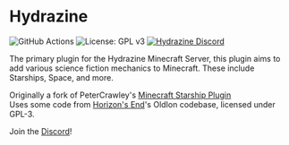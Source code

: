 # Hydrazine
![GitHub Actions](https://github.com/HydrazineMC/Hydrazine/actions/workflows/gradle.yml/badge.svg)
![License: GPL v3](https://img.shields.io/badge/License-GPLv3-blue.svg)
[![Hydrazine Discord](https://badgen.net/discord/members/jYqX9s9FCj)](https://discord.gg/jYqX9s9FCj)

The primary plugin for the Hydrazine Minecraft Server, this plugin aims to add various science fiction mechanics to Minecraft. These include Starships, Space, and more.

Originally a fork of PeterCrawley's [Minecraft Starship Plugin](https://github.com/peter-crawley/minecraft-starship-plugin)  
Uses some code from [Horizon's End](https://github.com/horizonsendmc)'s OldIon codebase, licensed under GPL-3.  
  
Join the [Discord](https://discord.gg/jYqX9s9FCj)!
